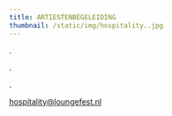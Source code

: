 ```yaml
---
title: ARTIESTENBEGELEIDING
thumbnail: /static/img/hospitality..jpg
---
```

.﻿

.﻿

.﻿

hospitality@loungefest.nl